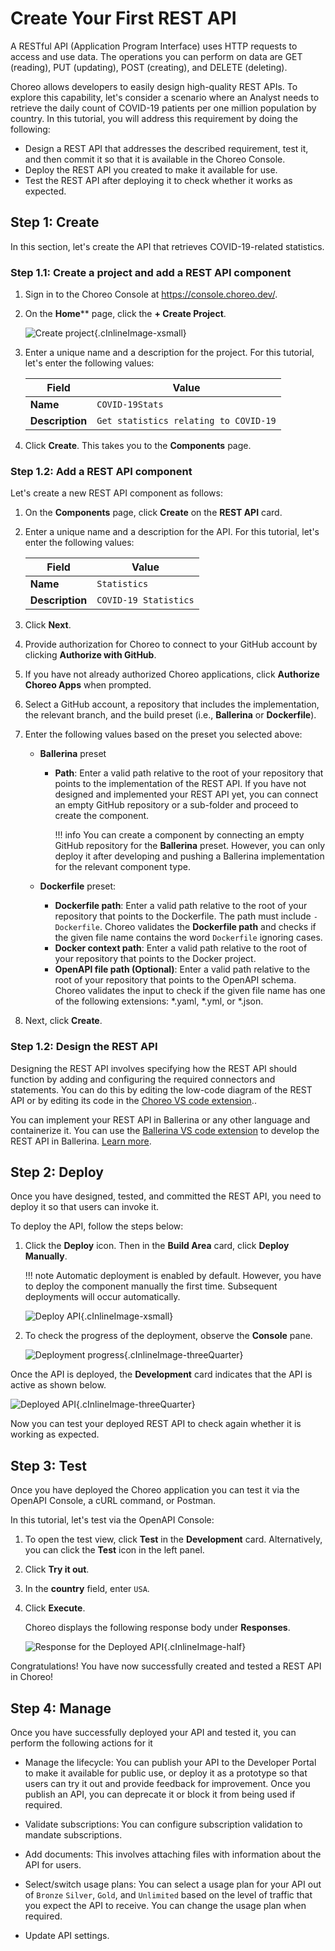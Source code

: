 # Create Your First REST API

A RESTful API (Application Program Interface) uses HTTP requests to access and use data. The operations you can perform on data are GET (reading), PUT (updating), POST (creating), and DELETE (deleting).

Choreo allows developers to easily design high-quality REST APIs. To explore this capability, let's consider a scenario where an Analyst needs to retrieve the daily count of COVID-19 patients per one million population by country. In this tutorial, you will address this requirement by doing the following:

- Design a REST API that addresses the described requirement, test it, and then commit it so that it is available in the Choreo Console.
- Deploy the REST API you created to make it available for use.
- Test the REST API after deploying it to check whether it works as expected.

## Step 1: Create

In this section, let's create the API that retrieves COVID-19-related statistics.

### Step 1.1: Create a project and add a REST API component

1. Sign in to the Choreo Console at <a  href="https://console.choreo.dev?utm_source=choreo_docs" onclick="appInsights.trackEvent({name: 'choreo-docs-rest-api-product-link', properties: { utm_source: 'choreo_docs' }});">https://console.choreo.dev/</a>.

2. On the **Home**** page, click the **+ Create Project**.

    ![Create project](../../assets/img/tutorials/rest-api/create-project.png){.cInlineImage-xsmall}

3. Enter a unique name and a description for the project. For this tutorial, let's enter the following values:

    | **Field**       | **Value**                             |
    |-----------------|---------------------------------------|
    | **Name**        | `COVID-19Stats`                       |
    | **Description** | `Get statistics relating to COVID-19` |

4. Click **Create**. This takes you to the **Components** page.

### Step 1.2: Add a REST API component

Let's create a new REST API component as follows:

1. On the **Components** page, click **Create** on the **REST API** card.

2. Enter a unique name and a description for the API. For this tutorial, let's enter the following values:

    | **Field**       | **Value**             |
    |-----------------|-----------------------|
    | **Name**        | `Statistics`          |
    | **Description** | `COVID-19 Statistics` |

3. Click **Next**.
4. Provide authorization for Choreo to connect to your GitHub account by clicking  **Authorize with GitHub**. 
5. If you have not already authorized Choreo applications, click **Authorize Choreo Apps** when prompted.
6. Select a GitHub account, a repository that includes the implementation, the relevant branch, and the build preset (i.e., **Ballerina** or **Dockerfile**).
7. Enter the following values based on the preset you selected above:
    - **Ballerina** preset
        - **Path**: Enter a valid path relative to the root of your repository that points to the implementation of the REST API. If you have not designed and implemented your REST API yet, you can connect an empty GitHub repository or a sub-folder and proceed to create the component. 

            !!! info
                You can create a component by connecting an empty GitHub repository for the **Ballerina** preset. However, you can only deploy it after developing and pushing a Ballerina implementation for the relevant component type.

    - **Dockerfile** preset:
        - **Dockerfile path**: Enter a valid path relative to the root of your repository that points to the Dockerfile. The path must include `- Dockerfile`. Choreo validates the **Dockerfile path** and checks if the given file name contains the word `Dockerfile` ignoring cases.
        - **Docker context path**: Enter a valid path relative to the root of your repository that points to the Docker project.
        - **OpenAPI file path (Optional)**: Enter a valid path relative to the root of your repository that points to the OpenAPI schema. Choreo validates the input to check if the given file name has one of the following extensions: *.yaml, *.yml, or *.json.

8. Next, click **Create**.

### Step 1.2: Design the REST API

Designing the REST API involves specifying how the REST API should function by adding and configuring the required connectors and statements. You can do this by editing the low-code diagram of the REST API or by editing its code in the  [Choreo VS code extension](https://marketplace.visualstudio.com/items?itemName=WSO2.choreo)..

You can implement your REST API in Ballerina or any other language and containerize it. You can use the [Ballerina VS code extension](https://ballerina.io/downloads/) to develop the REST API in Ballerina. [Learn more](https://wso2.com/ballerina/vscode/docs/).

## Step 2: Deploy

Once you have designed, tested, and committed the REST API, you need to deploy it so that users can invoke it.

To deploy the API, follow the steps below:

1. Click the **Deploy** icon. Then in the **Build Area** card, click **Deploy Manually**.
   
    !!! note
         Automatic deployment is enabled by default. However, you have to deploy the component manually the first time. Subsequent deployments will occur automatically.

    ![Deploy API](../../assets/img/tutorials/rest-api/deploy-api.png){.cInlineImage-xsmall}

2. To check the progress of the deployment, observe the **Console** pane.

    ![Deployment progress](../../assets/img/tutorials/rest-api/deployment-progress.png){.cInlineImage-threeQuarter}

Once the API is deployed, the **Development** card indicates that the API is active as shown below.

![Deployed API](../../assets/img/tutorials/rest-api/deployed-api.png){.cInlineImage-threeQuarter}

Now you can test your deployed REST API to check again whether it is working as expected.

## Step 3: Test

Once you have deployed the Choreo application you can test it via the OpenAPI Console, a cURL command, or Postman.

In this tutorial, let's test via the OpenAPI Console:

1. To open the test view, click **Test** in the **Development** card. Alternatively, you can click the **Test** icon in the left panel.

2. Click **Try it out**.

3. In the **country** field, enter `USA`.

4. Click **Execute**.

    Choreo displays the following response body under **Responses**.

    ![Response for the Deployed API](../../assets/img/tutorials/rest-api/deployed-api-response.png){.cInlineImage-half}

Congratulations! You have now successfully created and tested a REST API in Choreo!

## Step 4: Manage

Once you have successfully deployed your API and tested it, you can perform the following actions for it

- Manage the lifecycle: You can publish your API to the Developer Portal to make it available for public use, or deploy it as a prototype so that users can try it out and provide feedback for improvement. Once you publish an API, you can deprecate it or block it from being used if required.

- Validate subscriptions: You can configure subscription validation to mandate subscriptions.

- Add documents: This involves attaching files with information about the API for users.

- Select/switch usage plans: You can select a usage plan for your API out of `Bronze` `Silver`, `Gold`, and `Unlimited` based on the level of traffic that you expect the API to receive. You can change the usage plan when required.

- Update API settings.
